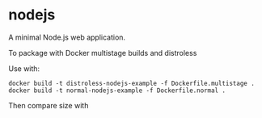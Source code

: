 # nodejs
A minimal Node.js web application.

To package with Docker multistage builds and distroless

Use with:

```
docker build -t distroless-nodejs-example -f Dockerfile.multistage .
docker build -t normal-nodejs-example -f Dockerfile.normal .
```

Then compare size with 

